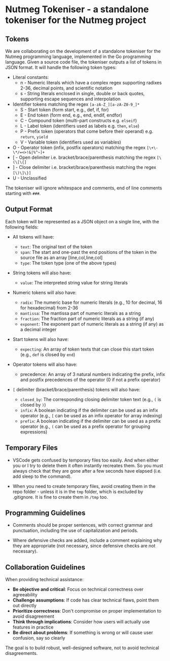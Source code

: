 # Nutmeg Tokeniser - a standalone tokeniser for the Nutmeg project

## Tokens

We are collaborating on the development of a standalone tokeniser for the Nutmeg 
programming language, implemented in the Go programming language. Given a source 
code file, the tokeniser outputs a list of tokens in JSON format. It will handle 
the following token types:

- Literal constants:
    - n - Numeric literals which have a complex regex supporting radixes 2-36, decimal points, and scientific notation
    - s - String literals enclosed in single, double or back quotes, supporting escape sequences and interpolation
- Identifier tokens matching the regex `[a-zA-Z_][a-zA-Z0-9_]*`
    -   S - Start token (form start, e.g., def, if, for)
    -   E - End token (form end, e.g., end, endif, endfor)
    -   C - Compound token (multi-part constructs e.g. `elseif`)
    -   L - Label token (identifiers used as labels e.g. `then`, `else`)
    -   P - Prefix token (operators that come before their operand) e.g. `return`, `yield`
    -   V - Variable token (identifiers used as variables)
-   O - Operator token (infix, postfix operators) matching the regex `[\+\-\*/=<>!&|%^~]+`
-   [ - Open delimiter i.e. bracket/brace/parenthesis matching the regex `[\(\[\{]`
-   ] - Close delimiter i.e. bracket/brace/parenthesis matching the regex `[\)\]\}]`
-   U - Unclassified

The tokeniser will ignore whitespace and comments, end of line comments starting 
with `###`.

##  Output Format

Each token will be represented as a JSON object on a single line, with the following fields:

- All tokens will have:
    - `text`: The original text of the token
    - `span`: The start and one-past the end positions of the token in the source file as an array [line,col,line,col]
    - `type`: The token type (one of the above types)

- String tokens will also have:
    - `value`: The interpreted string value for string literals

- Numeric tokens will also have:
    - `radix`: The numeric base for numeric literals (e.g., 10 for decimal, 16 for hexadecimal) from 2-36
    - `mantissa`: The mantissa part of numeric literals as a string
    - `fraction`: The fraction part of numeric literals as a string (if any)
    - `exponent`: The exponent part of numeric literals as a string (if any) as a decimal integer

- Start tokens will also have:
    - `expecting`: An array of token texts that can close this start token (e.g., `def` is closed by `end`)

- Operator tokens will also have:
    - precedence: An array of 3 natural numbers indicating the prefix, infix and postfix precedences of the operator (0 if not a prefix operator)

- `[` delimiter (bracket/brace/parenthesis) tokens will also have:
    - `closed_by`: The corresponding closing delimiter token text (e.g., `(` is closed by `)`)
    - `infix`: A boolean indicating if the delimiter can be used as an infix operator (e.g., `[` can be used as an infix operator for array indexing)
    - `prefix`: A boolean indicating if the delimiter can be used as a prefix operator (e.g., `(` can be used as a prefix operator for grouping expressions)

## Temporary Files

- VSCode gets confused by temporary files too easily. And when either you or I try 
  to delete them it often instantly recreates them. So you must always check
  that they are gone after a few seconds have elapsed (i.e. add sleep to
  the command).

- When you need to create temporary files, avoid creating them in the repo 
  folder - unless it is in the `tmp` folder, which is excluded by .gitignore.
  It is fine to create them in `/tmp` too.


## Programming Guidelines

- Comments should be proper sentences, with correct grammar and punctuation,
  including the use of capitalization and periods.

- Where defensive checks are added, include a comment explaining why they are
  appropriate (not necessary, since defensive checks are not necessary).


## Collaboration Guidelines

When providing technical assistance:

- **Be objective and critical**: Focus on technical correctness over agreeability
- **Challenge assumptions**: If code has clear technical flaws, point them out directly
- **Prioritize correctness**: Don't compromise on proper implementation to avoid disagreement
- **Think through implications**: Consider how users will actually use features in practice
- **Be direct about problems**: If something is wrong or will cause user confusion, say so clearly

The goal is to build robust, well-designed software, not to avoid technical disagreements.
